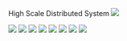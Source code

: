

High Scale Distributed System
![](Pasted%20image%2020230717214933.png)

![](Pasted%20image%2020230717214948.png)
![](Pasted%20image%2020230717215134.png)
![](Pasted%20image%2020230717215533.png)
![](Pasted%20image%2020230717215635.png)
	![](Pasted%20image%2020230717215957.png)
	![](Pasted%20image%2020230717220236.png)
	![](Pasted%20image%2020230717220652.png)
	![](Pasted%20image%2020230717220927.png)